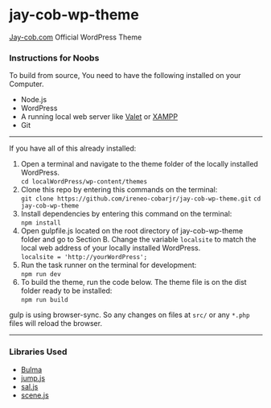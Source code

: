 # jay-cob-wp-theme
[Jay-cob.com](https://Jay-cob.com) Official WordPress Theme

### Instructions for Noobs
To build from source, You need to have the following installed on your Computer.

- Node.js
- WordPress
- A running local web server like [Valet](https://laravel.com/docs/5.8/valet) or [XAMPP](https://www.apachefriends.org/index.html)
- Git
* * *
If you have all of this already installed:
1. Open a terminal and navigate to the theme folder of the locally installed WordPress.  
 `cd localWordPress/wp-content/themes`
2. Clone this repo by entering this commands on the terminal:  
`git clone https://github.com/ireneo-cobarjr/jay-cob-wp-theme.git`
`cd jay-cob-wp-theme`
3. Install dependencies by entering this command on the terminal:  
`npm install`
4. Open gulpfile.js located on the root directory of jay-cob-wp-theme folder and go to Section B. Change the variable `localsite` to match the local web address of your locally installed WordPress.  
`localsite = 'http://yourWordPress';`
5. Run the task runner on the terminal for development:  
`npm run dev`  
6. To build the theme, run the code below. The theme file is on the dist folder ready to be installed:  
`npm run build`




gulp is using browser-sync. So any changes on files at `src/` or any `*.php` files will reload the browser.
* * *

### Libraries Used

- [Bulma](https://bulma.io)
- [jump.js](http://callmecavs.com/jump.js/)
- [sal.js](https://mciastek.github.io/sal/)
- [scene.js](https://daybrush.com/scenejs/)

